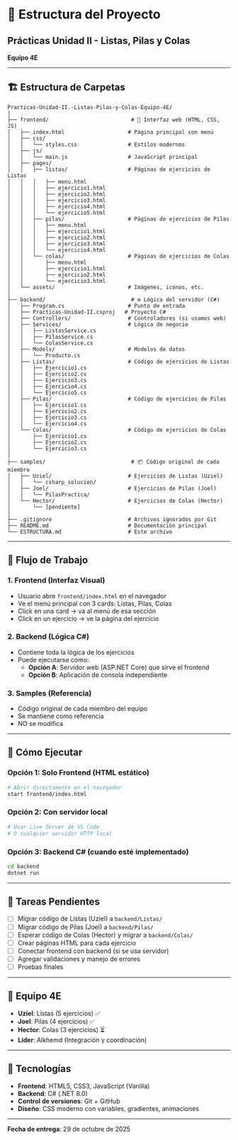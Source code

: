# 📁 Estructura del Proyecto

## Prácticas Unidad II - Listas, Pilas y Colas
**Equipo 4E**

---

## 🏗️ Estructura de Carpetas

```
Practicas-Unidad-II.-Listas-Pilas-y-Colas-Equipo-4E/
│
├── frontend/                          # 🎨 Interfaz web (HTML, CSS, JS)
│   ├── index.html                    # Página principal con menú
│   ├── css/
│   │   └── styles.css                # Estilos modernos
│   ├── js/
│   │   └── main.js                   # JavaScript principal
│   ├── pages/
│   │   ├── listas/                   # Páginas de ejercicios de Listas
│   │   │   ├── menu.html
│   │   │   ├── ejercicio1.html
│   │   │   ├── ejercicio2.html
│   │   │   ├── ejercicio3.html
│   │   │   ├── ejercicio4.html
│   │   │   └── ejercicio5.html
│   │   ├── pilas/                    # Páginas de ejercicios de Pilas
│   │   │   ├── menu.html
│   │   │   ├── ejercicio1.html
│   │   │   ├── ejercicio2.html
│   │   │   ├── ejercicio3.html
│   │   │   └── ejercicio4.html
│   │   └── colas/                    # Páginas de ejercicios de Colas
│   │       ├── menu.html
│   │       ├── ejercicio1.html
│   │       ├── ejercicio2.html
│   │       └── ejercicio3.html
│   └── assets/                       # Imágenes, iconos, etc.
│
├── backend/                           # ⚙️ Lógica del servidor (C#)
│   ├── Program.cs                    # Punto de entrada
│   ├── Practicas-Unidad-II.csproj   # Proyecto C#
│   ├── Controllers/                  # Controladores (si usamos web)
│   ├── Services/                     # Lógica de negocio
│   │   ├── ListasService.cs
│   │   ├── PilasService.cs
│   │   └── ColasService.cs
│   ├── Models/                       # Modelos de datos
│   │   └── Producto.cs
│   ├── Listas/                       # Código de ejercicios de Listas
│   │   ├── Ejercicio1.cs
│   │   ├── Ejercicio2.cs
│   │   ├── Ejercicio3.cs
│   │   ├── Ejercicio4.cs
│   │   └── Ejercicio5.cs
│   ├── Pilas/                        # Código de ejercicios de Pilas
│   │   ├── Ejercicio1.cs
│   │   ├── Ejercicio2.cs
│   │   ├── Ejercicio3.cs
│   │   └── Ejercicio4.cs
│   └── Colas/                        # Código de ejercicios de Colas
│       ├── Ejercicio1.cs
│       ├── Ejercicio2.cs
│       └── Ejercicio3.cs
│
├── samples/                           # 📦 Código original de cada miembro
│   ├── Uziel/                        # Ejercicios de Listas (Uziel)
│   │   └── csharp_solucion/
│   ├── Joel/                         # Ejercicios de Pilas (Joel)
│   │   └── PilasPractica/
│   └── Hector/                       # Ejercicios de Colas (Hector)
│       └── [pendiente]
│
├── .gitignore                        # Archivos ignorados por Git
├── README.md                         # Documentación principal
└── ESTRUCTURA.md                     # Este archivo

```

---

## 🎯 Flujo de Trabajo

### 1. **Frontend (Interfaz Visual)**
- Usuario abre `frontend/index.html` en el navegador
- Ve el menú principal con 3 cards: Listas, Pilas, Colas
- Click en una card → va al menú de esa sección
- Click en un ejercicio → ve la página del ejercicio

### 2. **Backend (Lógica C#)**
- Contiene toda la lógica de los ejercicios
- Puede ejecutarse como:
  - **Opción A**: Servidor web (ASP.NET Core) que sirve el frontend
  - **Opción B**: Aplicación de consola independiente

### 3. **Samples (Referencia)**
- Código original de cada miembro del equipo
- Se mantiene como referencia
- NO se modifica

---

## 🚀 Cómo Ejecutar

### Opción 1: Solo Frontend (HTML estático)
```bash
# Abrir directamente en el navegador
start frontend/index.html
```

### Opción 2: Con servidor local
```bash
# Usar Live Server de VS Code
# O cualquier servidor HTTP local
```

### Opción 3: Backend C# (cuando esté implementado)
```bash
cd backend
dotnet run
```

---

## 📝 Tareas Pendientes

- [ ] Migrar código de Listas (Uziel) a `backend/Listas/`
- [ ] Migrar código de Pilas (Joel) a `backend/Pilas/`
- [ ] Esperar código de Colas (Hector) y migrar a `backend/Colas/`
- [ ] Crear páginas HTML para cada ejercicio
- [ ] Conectar frontend con backend (si se usa servidor)
- [ ] Agregar validaciones y manejo de errores
- [ ] Pruebas finales

---

## 👥 Equipo 4E

- **Uziel**: Listas (5 ejercicios) ✅
- **Joel**: Pilas (4 ejercicios) ✅
- **Hector**: Colas (3 ejercicios) ⏳
- **Líder**: Alkhemd (Integración y coordinación)

---

## 🎨 Tecnologías

- **Frontend**: HTML5, CSS3, JavaScript (Vanilla)
- **Backend**: C# (.NET 8.0)
- **Control de versiones**: Git + GitHub
- **Diseño**: CSS moderno con variables, gradientes, animaciones

---

**Fecha de entrega**: 29 de octubre de 2025
